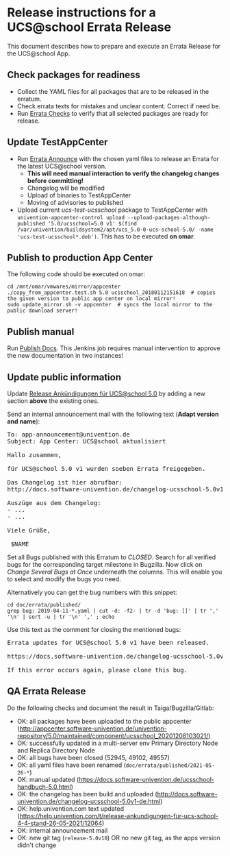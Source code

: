 # Release instructions for a UCS@school Errata Release

This document describes how to prepare and execute an Errata Release for the UCS@school App.

## Check packages for readiness

- Collect the YAML files for all packages that are to be released in the erratum.
- Check errata texts for mistakes and unclear content. Correct if need be.
- Run [Errata Checks](https://jenkins.knut.univention.de:8181/job/Mitarbeiter/job/schwardt/job/UCSschool%20CheckErrataForRelease)
  to verify that all selected packages are ready for release.

## Update TestAppCenter

- Run [Errata Announce](https://jenkins.knut.univention.de:8181/job/UCSschool-4.3/job/Announce%20UCSschool%204.3%20Erratum/)
  with the chosen yaml files to release an Errata for the latest UCS@school version.
  - **This will need manual interaction to verify the changelog changes before committing!**
  - Changelog will be modified
  - Upload of binaries to TestAppCenter
  - Moving of advisories to published
- Upload current *ucs-test-ucsschool* package to TestAppCenter with `univention-appcenter-control upload --upload-packages-although-published '5.0/ucsschool=5.0 v1' $(find /var/univention/buildsystem2/apt/ucs_5.0-0-ucs-school-5.0/ -name 'ucs-test-ucsschool*.deb')`.
  This has to be executed **on omar**.

## Publish to production App Center

The following code should be executed on omar:

```shell
cd /mnt/omar/vmwares/mirror/appcenter
./copy_from_appcenter.test.sh 5.0 ucsschool_20180112151618  # copies the given version to public app center on local mirror!
sudo update_mirror.sh -v appcenter  # syncs the local mirror to the public download server!
```

## Publish manual

Run [Publish Docs](https://jenkins.knut.univention.de:8181/view/Publish/job/Publish_docs.univention.de/).
This Jenkins job requires manual intervention to approve the new documentation in two instances!

## Update public information

Update [Release Ankündigungen für UCS@school 5.0](https://help.univention.com/t/release-ankundigungen-fur-ucs-school-4-4-stand-12-10-2020/12064)
by adding a new section **above** the existing ones.

Send an internal announcement mail with the following text (**Adapt version and name**):
<pre>
To: app-announcement@univention.de
Subject: App Center: UCS@school aktualisiert

Hallo zusammen,

für UCS@school 5.0 v1 wurden soeben Errata freigegeben.

Das Changelog ist hier abrufbar:
http://docs.software-univention.de/changelog-ucsschool-5.0v1-de.html

Auszüge aus dem Changelog:
- ...
- ...

Viele Grüße,

 $NAME
</pre>

Set all Bugs published with this Erratum to *CLOSED*. Search for all verified bugs for the corresponding target milestone in Bugzilla. Now click on *Change Several Bugs at Once* underneath the columns. This will enable you to select and modify the bugs you need.

Alternatively you can get the bug numbers with this snippet:
```shell
cd doc/errata/published/
grep bug: 2019-04-11-*.yaml | cut -d: -f2- | tr -d 'bug: []' | tr ',' '\n' | sort -u | tr '\n' ',' ; echo
```

Use this text as the comment for closing the mentioned bugs:
<pre>
Errata updates for UCS@school 5.0 v1 have been released.

https://docs.software-univention.de/changelog-ucsschool-5.0v1-de.html

If this error occurs again, please clone this bug.
</pre>

## QA Errata Release

Do the following checks and document the result in Taiga/Bugzilla/Gitlab:

* OK: all packages have been uploaded to the public appcenter (http://appcenter.software-univention.de/univention-repository/5.0/maintained/component/ucsschool_20201208103021/)
* OK: successfully updated in a multi-server env Primary Directory Node and Replica Directory Node
* OK: all bugs have been closed (52945, 49102, 49557)
* OK: all yaml files have been renamed (`doc/errata/published/2021-05-26-*`)
* OK: manual updated (https://docs.software-univention.de/ucsschool-handbuch-5.0.html)
* OK: the changelog has been build and uploaded (http://docs.software-univention.de/changelog-ucsschool-5.0v1-de.html)
* OK: help.univention.com text updated (https://help.univention.com/t/release-ankundigungen-fur-ucs-school-4-4-stand-26-05-2021/12064)
* OK: internal announcement mail
* OK: new git tag (`release-5.0v10`) OR no new git tag, as the apps version didn't change
